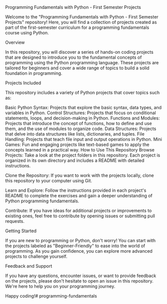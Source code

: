 Programming Fundamentals with Python - First Semester Projects

Welcome to the "Programming Fundamentals with Python - First Semester Projects" repository! Here, you will find a collection of projects created as part of the first-semester curriculum for a programming fundamentals course using Python.

Overview

In this repository, you will discover a series of hands-on coding projects that are designed to introduce you to the fundamental concepts of programming using the Python programming language. These projects are tailored for beginners and cover a wide range of topics to build a solid foundation in programming.

Projects Included

This repository includes a variety of Python projects that cover topics such as:

Basic Python Syntax: Projects that explore the basic syntax, data types, and variables in Python.
Control Structures: Projects that focus on conditional statements, loops, and decision-making in Python.
Functions and Modules: Projects that introduce the concept of functions, how to define and use them, and the use of modules to organize code.
Data Structures: Projects that delve into data structures like lists, dictionaries, and tuples.
File Handling: Projects that teach file input and output operations in Python.
Mini Games: Fun and engaging projects like text-based games to apply the concepts learned in a practical way.
How to Use This Repository
Browse Projects: Take a look at the project folders in this repository. Each project is organized in its own directory and includes a README with detailed instructions.

Clone the Repository: If you want to work with the projects locally, clone this repository to your computer using Git.

Learn and Explore: Follow the instructions provided in each project's README to complete the exercises and gain a deeper understanding of Python programming fundamentals.

Contribute: If you have ideas for additional projects or improvements to existing ones, feel free to contribute by opening issues or submitting pull requests.

Getting Started

If you are new to programming or Python, don't worry! You can start with the projects labeled as "Beginner-Friendly" to ease into the world of programming. As you gain confidence, you can explore more advanced projects to challenge yourself.

Feedback and Support

If you have any questions, encounter issues, or want to provide feedback on the projects, please don't hesitate to open an issue in this repository. We're here to help you on your programming journey.

Happy coding!# programming-fundamentals
